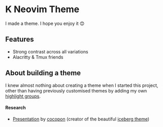 # K Neovim Theme

I made a theme. I hope you enjoy it 😊

## Features

- Strong contrast across all variations
- Alacritty & Tmux friends

## About building a theme

I knew almost nothing about creating a theme when I started this project, other than having previously customised
themes by adding my own 
[highlight groups](https://neovim.io/doc/user/syntax.html#highlight-groups).

#### Research

- [Presentation](https://speakerdeck.com/cocopon/creating-your-lovely-color-scheme)
  by [cocopon](https://github.com/cocopon) (creator of the beautiful
  [iceberg theme](https://github.com/cocopon/iceberg.vim))
